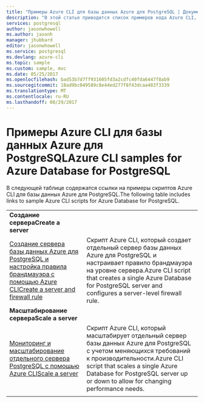 ```yaml
---
title: "Примеры Azure CLI для базы данных Azure для PostgreSQL | Документация Майкрософт"
description: "В этой статье приводится список примеров кода Azure CLI, доступных для взаимодействия с базой данных Azure для PostgreSQL."
services: postgresql
author: jasonwhowell
ms.author: jasonh
manager: jhubbard
editor: jasonwhowell
ms.service: postgresql
ms.devlang: azure-cli
ms.topic: sample
ms.custom: sample, mvc
ms.date: 05/25/2017
ms.openlocfilehash: bad53b7d7ff931605fd3a2cdfc40fda6447f8ab9
ms.sourcegitcommit: 18ad9bc049589c8e44ed277f8f43dcaa483f3339
ms.translationtype: MT
ms.contentlocale: ru-RU
ms.lasthandoff: 08/29/2017
---
```

# <a name="azure-cli-samples-for-azure-database-for-postgresql"></a><span data-ttu-id="38da3-103">Примеры Azure CLI для базы данных Azure для PostgreSQL</span><span class="sxs-lookup"><span data-stu-id="38da3-103">Azure CLI samples for Azure Database for PostgreSQL</span></span> 
<span data-ttu-id="38da3-104">В следующей таблице содержатся ссылки на примеры скриптов Azure CLI для базы данных Azure для PostgreSQL.</span><span class="sxs-lookup"><span data-stu-id="38da3-104">The following table includes links to sample Azure CLI scripts for Azure Database for PostgreSQL.</span></span>

| |  |
|---|---|
|<span data-ttu-id="38da3-105">**Создание сервера**</span><span class="sxs-lookup"><span data-stu-id="38da3-105">**Create a server**</span></span>||
| [<span data-ttu-id="38da3-106">Создание сервера базы данных Azure для PostgreSQL и настройка правила брандмауэра с помощью Azure CLI</span><span class="sxs-lookup"><span data-stu-id="38da3-106">Create a server and firewall rule</span></span>](scripts/sample-create-server-and-firewall-rule.md?toc=%2fcli%2fazure%2ftoc.json) | <span data-ttu-id="38da3-107">Скрипт Azure CLI, который создает отдельный сервер базы данных Azure для PostgreSQL и настраивает правило брандмауэра на уровне сервера.</span><span class="sxs-lookup"><span data-stu-id="38da3-107">Azure CLI script that creates a single Azure Database for PostgreSQL server and configures a server-level firewall rule.</span></span> |
|<span data-ttu-id="38da3-108">**Масштабирование сервера**</span><span class="sxs-lookup"><span data-stu-id="38da3-108">**Scale a server**</span></span>||
| [<span data-ttu-id="38da3-109">Мониторинг и масштабирование отдельного сервера PostgreSQL с помощью Azure CLI</span><span class="sxs-lookup"><span data-stu-id="38da3-109">Scale a server</span></span>](scripts/sample-scale-server-up-or-down.md?toc=%2fcli%2fazure%2ftoc.json) | <span data-ttu-id="38da3-110">Скрипт Azure CLI, который масштабирует отдельный сервер базы данных Azure для PostgreSQL с учетом меняющихся требований к производительности.</span><span class="sxs-lookup"><span data-stu-id="38da3-110">Azure CLI script that scales a single Azure Database for PostgreSQL server up or down to allow for changing performance needs.</span></span> |
|||
